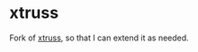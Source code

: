 # xtruss
Fork of [xtruss](https://www.chiark.greenend.org.uk/~sgtatham/xtruss/), so that I can extend it as needed.
